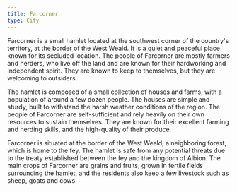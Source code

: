 ```yaml
---
title: Farcorner
type: City
---
```

Farcorner is a small hamlet located at the southwest corner of the country's territory, at the border of the West Weald. It is a quiet and peaceful place known for its secluded location. The people of Farcorner are mostly farmers and herders, who live off the land and are known for their hardworking and independent spirit. They are known to keep to themselves, but they are welcoming to outsiders.

The hamlet is composed of a small collection of houses and farms, with a population of around a few dozen people. The houses are simple and sturdy, built to withstand the harsh weather conditions of the region. The people of Farcorner are self-sufficient and rely heavily on their own resources to sustain themselves. They are known for their excellent farming and herding skills, and the high-quality of their produce.

Farcorner is situated at the border of the West Weald, a neighboring forest, which is home to the fey. The hamlet is safe from any potential threats due to the treaty established between the fey and the kingdom of Albion. The main crops of Farcorner are grains and fruits, grown in fertile fields surrounding the hamlet, and the residents also keep a few livestock such as sheep, goats and cows.
